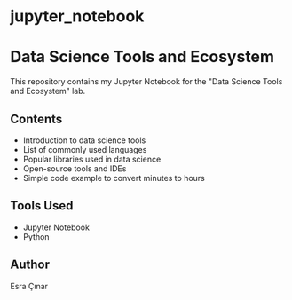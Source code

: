 # jupyter_notebook
# Data Science Tools and Ecosystem

This repository contains my Jupyter Notebook for the "Data Science Tools and Ecosystem" lab.

## Contents

- Introduction to data science tools
- List of commonly used languages
- Popular libraries used in data science
- Open-source tools and IDEs
- Simple code example to convert minutes to hours

## Tools Used

- Jupyter Notebook
- Python

## Author

Esra Çınar
